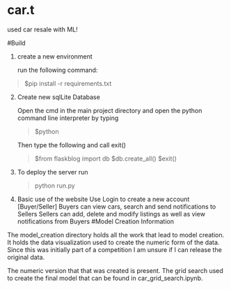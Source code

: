 # car.t
used car resale with ML!

#Build

1. create a new environment

   run the following command:

>$pip install -r requirements.txt

2. Create new sqlLite Database

   Open the cmd in the main project directory and open the python command line interpreter by typing
   >$python

   Then type the following and call exit()
   >$from flaskblog import db
   >$db.create_all()
   >$exit()

3. To deploy the server run

   >python run.py

4. Basic use of the website
   Use Login to create a new account [Buyer/Seller]
   Buyers can view cars, search and send notifications to Sellers
   Sellers can add, delete and modify listings as well as view notifications from Buyers
#Model Creation Information

The model_creation directory holds all the work that lead to model creation. It holds the data visualization used to create the numeric form of the data. Since this was initially part of a competition I am unsure if I can release the original data.

The numeric version that that was created is present. The grid search used to create the final model that can be found in car_grid_search.ipynb.
